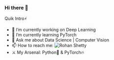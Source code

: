 ### Hi there 👋

Quik Intro:zap:

- 🔭 I’m currently working on Deep Learning 
- 🌱 I’m currently learning PyTorch
- 💬 Ask me about Data Science | Computer Vision
- 📫 How to reach me: ![Rohan Shetty](https://www.linkedin.com/in/rohan-shetty641/)
- :crossed_swords: My Arsenal: Python:snake: & PyTorch:fire:


